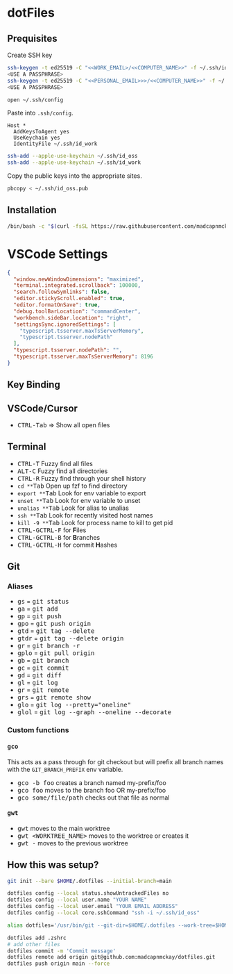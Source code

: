 # dotFiles

## Prequisites

Create SSH key

```bash
ssh-keygen -t ed25519 -C "<<WORK_EMAIL>/<<COMPUTER_NAME>>" -f ~/.ssh/id_work
<USE A PASSPHRASE>
ssh-keygen -t ed25519 -C "<<PERSONAL_EMAIL>>>/<<COMPUTER_NAME>>" -f ~/.ssh/id_oss
<USE A PASSPHRASE>

open ~/.ssh/config
```

Paste into `.ssh/config`.

```
Host *
  AddKeysToAgent yes
  UseKeychain yes
  IdentityFile ~/.ssh/id_work
```

```bash
ssh-add --apple-use-keychain ~/.ssh/id_oss
ssh-add --apple-use-keychain ~/.ssh/id_work
```

Copy the public keys into the appropriate sites.

```bash
pbcopy < ~/.ssh/id_oss.pub
```

## Installation

```bash
/bin/bash -c "$(curl -fsSL https://raw.githubusercontent.com/madcapnmckay/dotfiles/refs/heads/main/install.sh)"
```

# VSCode Settings

```json
{
  "window.newWindowDimensions": "maximized",
  "terminal.integrated.scrollback": 100000,
  "search.followSymlinks": false,
  "editor.stickyScroll.enabled": true,
  "editor.formatOnSave": true,
  "debug.toolBarLocation": "commandCenter",
  "workbench.sideBar.location": "right",
  "settingsSync.ignoredSettings": [
    "typescript.tsserver.maxTsServerMemory",
    "typescript.tsserver.nodePath"
  ],
  "typescript.tsserver.nodePath": "",
  "typescript.tsserver.maxTsServerMemory": 8196
}
```

## Key Binding

## VSCode/Cursor

- <kbd>CTRL-Tab</kbd> => Show all open files

## Terminal

- <kbd>CTRL-T</kbd> Fuzzy find all files
- <kbd>ALT-C</kbd> Fuzzy find all directories
- <kbd>CTRL-R</kbd> Fuzzy find through your shell history
- `cd **`<kbd>Tab</kbd> Open up fzf to find directory
- `export **`<kbd>Tab</kbd> Look for env variable to export
- `unset **`<kbd>Tab</kbd> Look for env variable to unset
- `unalias **`<kbd>Tab</kbd> Look for alias to unalias
- `ssh **`<kbd>Tab</kbd> Look for recently visited host names
- `kill -9 **`<kbd>Tab</kbd> Look for process name to kill to get pid
- <kbd>CTRL-G</kbd><kbd>CTRL-F</kbd> for **F**iles
- <kbd>CTRL-G</kbd><kbd>CTRL-B</kbd> for **B**ranches
- <kbd>CTRL-G</kbd><kbd>CTRL-H</kbd> for commit **H**ashes

## Git

### Aliases

- <kbd>gs</kbd> = <kbd>git status</kbd>
- <kbd>ga</kbd> = <kbd>git add</kbd>
- <kbd>gp</kbd> = <kbd>git push</kbd>
- <kbd>gpo</kbd> = <kbd>git push origin</kbd>
- <kbd>gtd</kbd> = <kbd>git tag --delete</kbd>
- <kbd>gtdr</kbd> = <kbd>git tag --delete origin</kbd>
- <kbd>gr</kbd> = <kbd>git branch -r</kbd>
- <kbd>gplo</kbd> = <kbd>git pull origin</kbd>
- <kbd>gb</kbd> = <kbd>git branch</kbd>
- <kbd>gc</kbd> = <kbd>git commit</kbd>
- <kbd>gd</kbd> = <kbd>git diff</kbd>
- <kbd>gl</kbd> = <kbd>git log</kbd>
- <kbd>gr</kbd> = <kbd>git remote</kbd>
- <kbd>grs</kbd> = <kbd>git remote show</kbd>
- <kbd>glo</kbd> = <kbd>git log --pretty="oneline"</kbd>
- <kbd>glol</kbd> = <kbd>git log --graph --oneline --decorate</kbd>

### Custom functions

#### <kbd>gco</kbd>

This acts as a pass through for git checkout but will prefix all branch names with the <code>GIT_BRANCH_PREFIX</code> env variable.

- <kbd>gco -b foo</kbd> creates a branch named my-prefix/foo
- <kbd>gco foo</kbd> moves to the branch foo OR my-prefix/foo
- <kbd>gco some/file/path</kbd> checks out that file as normal

#### <kbd>gwt</kbd>

- <kbd>gwt</kbd> moves to the main worktree
- <kbd>gwt <WORKTREE_NAME></kbd> moves to the worktree or creates it
- <kbd>gwt -</kbd> moves to the previous worktree

## How this was setup?

```bash
git init --bare $HOME/.dotfiles --initial-branch=main

dotfiles config --local status.showUntrackedFiles no
dotfiles config --local user.name "YOUR NAME"
dotfiles config --local user.email "YOUR EMAIL ADDRESS"
dotfiles config --local core.sshCommand "ssh -i ~/.ssh/id_oss"

alias dotfiles='/usr/bin/git --git-dir=$HOME/.dotfiles --work-tree=$HOME'

dotfiles add .zshrc
# add other files
dotfiles commit -m 'Commit message'
dotfiles remote add origin git@github.com:madcapnmckay/dotfiles.git
dotfiles push origin main --force
```
